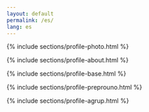 ```yaml
---
layout: default
permalink: /es/
lang: es
---
```

{% include sections/profile-photo.html %}

{% include sections/profile-about.html %}

{% include sections/profile-base.html %}

{% include sections/profile-preprouno.html %}

{% include sections/profile-agrup.html %}
